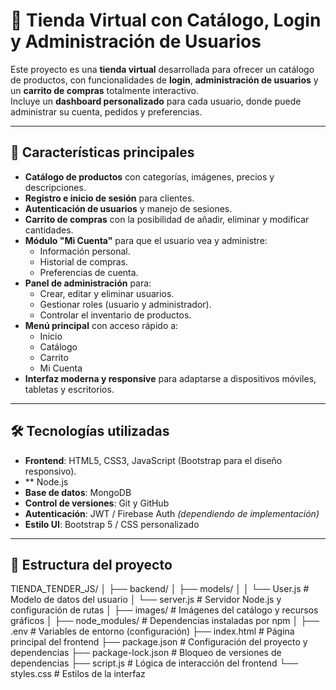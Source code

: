 # 🛒 Tienda Virtual con Catálogo, Login y Administración de Usuarios

Este proyecto es una **tienda virtual** desarrollada para ofrecer un catálogo de productos, con funcionalidades de **login**, **administración de usuarios** y un **carrito de compras** totalmente interactivo.  
Incluye un **dashboard personalizado** para cada usuario, donde puede administrar su cuenta, pedidos y preferencias.

---

## 📌 Características principales

- **Catálogo de productos** con categorías, imágenes, precios y descripciones.
- **Registro e inicio de sesión** para clientes.
- **Autenticación de usuarios** y manejo de sesiones.
- **Carrito de compras** con la posibilidad de añadir, eliminar y modificar cantidades.
- **Módulo "Mi Cuenta"** para que el usuario vea y administre:
  - Información personal.
  - Historial de compras.
  - Preferencias de cuenta.
- **Panel de administración** para:
  - Crear, editar y eliminar usuarios.
  - Gestionar roles (usuario y administrador).
  - Controlar el inventario de productos.
- **Menú principal** con acceso rápido a:
  - Inicio
  - Catálogo
  - Carrito
  - Mi Cuenta
- **Interfaz moderna y responsive** para adaptarse a dispositivos móviles, tabletas y escritorios.

---

## 🛠️ Tecnologías utilizadas

- **Frontend**: HTML5, CSS3, JavaScript (Bootstrap para el diseño responsivo).
- ** Node.js 
- **Base de datos**: MongoDB
- **Control de versiones**: Git y GitHub
- **Autenticación**: JWT / Firebase Auth *(dependiendo de implementación)*
- **Estilo UI**: Bootstrap 5 / CSS personalizado

---

## 📂 Estructura del proyecto
TIENDA_TENDER_JS/
│
├── backend/
│ ├── models/
│ │ └── User.js # Modelo de datos del usuario
│ └── server.js # Servidor Node.js y configuración de rutas
│
├── images/ # Imágenes del catálogo y recursos gráficos
│
├── node_modules/ # Dependencias instaladas por npm
│
├── .env # Variables de entorno (configuración)
├── index.html # Página principal del frontend
├── package.json # Configuración del proyecto y dependencias
├── package-lock.json # Bloqueo de versiones de dependencias
├── script.js # Lógica de interacción del frontend
└── styles.css # Estilos de la interfaz
